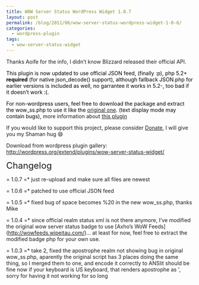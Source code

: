 ```yaml
---
title: WOW Server Status WordPress Widget 1.0.7
layout: post
permalink: /blog/2011/06/wow-server-status-wordpress-widget-1-0-6/
categories:
  - wordpress-plugin
tags:
  - wow-server-status-widget
---
```

Thanks Aoife for the info, I didn&#8217;t know Blizzard released their official API.

<span style="color: #000000;">This plugin is now updated to use official JSON feed, (finally :p), php 5.2+ <strong>required</strong> (for native json_decode() support), although fallback JSON.php for earlier versions is included as well, no garrantee it works in 5.2-, too bad if it doesn&#8217;t work :(.</span>

<span style="color: #000000;">For non-wordpress users, feel free to download the package and extract the wow_ss.php to use it like the <a href="http://53x11.com/blog/2005/04/21/WoW-Server-Status-41.10" target="_blank">original one</a>. (text display mode may contain bugs),</span> more information about [this plugin](http://ycfreeman.com/wow-server-status-wordpress-widget-10/ "WOW Server Status WordPress Widget 1.0")

If you would like to support this project, please consider [Donate](https://paypal.me/ycfreeman), I will give you my Shaman hug :smile:

Download from wordpress plugin gallery: <a href="http://wordpress.org/extend/plugins/wow-server-status-widget/">http://wordpress.org/extend/plugins/wow-server-status-widget/</a>


<!--more-->

<span style="font-size: x-large;">Changelog</span>

= 1.0.7 =* just re-upload and make sure all files are newest

= 1.0.6 =* patched to use official JSON feed

= 1.0.5 =* fixed bug of space becomes %20 in the new wow_ss.php, thanks Mike

= 1.0.4 =* since official realm status xml is not there anymore, I&#8217;ve modified the original wow server status badge to use \[Axho&#8217;s WoW Feeds\](http://wowfeeds.wipeitau.com/)&#8230; at least for now, feel free to extract the modified badge php for your own use.

= 1.0.3 =* take 2, fixed the apostrophe realm not showing bug in original wow_ss.php, aparently the original script has 3 places doing the same thing, so I merged them to one, and encode it correctly to ANSIit should be fine now if your keyboard is US keyboard, that renders apostrophe as &#039;, sorry for having it not working for so long
